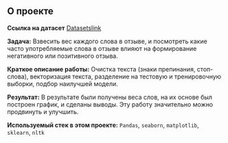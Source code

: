 ## О проекте

**Ссылка на датасет** [Datasetslink](https://www.kaggle.com/datasets/dmitrykartashov/brfrd1-big-russian-film-review-dataset-1)

**Задача:** Взвесить вес каждого слова в отзыве, и посмотреть какие часто употребляемые слова в отзыве влияют на формирование негативного или позитивного отзыва.

**Краткое описание работы:** Очистка текста (знаки препинания, стоп-слова), векторизация текста, разделение на тестовую и тренировочную выборки, подбор наилучшей модели.

**Результат:** В результате были получены веса слов, на их основе был построен график, и сделаны выводы. Эту работу значительно можно продвинуть и улучшить.

**Используемый стек в этом проекте:** `Pandas`, `seaborn`, `matplotlib`, `sklearn`, `nltk`
